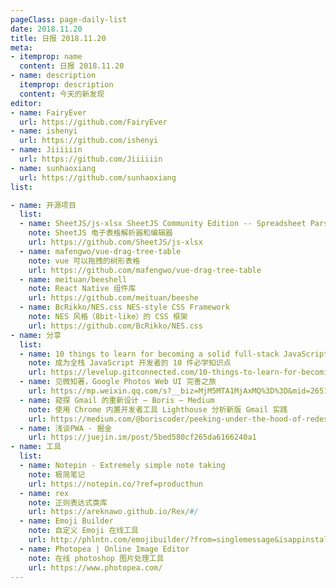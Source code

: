 ```yaml
---
pageClass: page-daily-list
date: 2018.11.20
title: 日报 2018.11.20
meta:
- itemprop: name
  content: 日报 2018.11.20
- name: description
  itemprop: description
  content: 今天的新发现
editor:
- name: FairyEver
  url: https://github.com/FairyEver
- name: ishenyi
  url: https://github.com/ishenyi
- name: Jiiiiiin
  url: https://github.com/Jiiiiiin
- name: sunhaoxiang
  url: https://github.com/sunhaoxiang
list:

- name: 开源项目
  list:
  - name: SheetJS/js-xlsx SheetJS Community Edition -- Spreadsheet Parser and Writer
    note: SheetJS 电子表格解析器和编辑器
    url: https://github.com/SheetJS/js-xlsx
  - name: mafengwo/vue-drag-tree-table
    note: vue 可以拖拽的树形表格
    url: https://github.com/mafengwo/vue-drag-tree-table
  - name: meituan/beeshell
    note: React Native 组件库
    url: https://github.com/meituan/beeshe
  - name: BcRikko/NES.css NES-style CSS Framework 
    note: NES 风格（8bit-like）的 CSS 框架
    url: https://github.com/BcRikko/NES.css
- name: 分享
  list:
  - name: 10 things to learn for becoming a solid full-stack JavaScript developer
    note: 成为全栈 JavaScript 开发者的 10 件必学知识点
    url: https://levelup.gitconnected.com/10-things-to-learn-for-becoming-a-solid-full-stack-javascript-developer-8b76467711ac
  - name: 见微知著，Google Photos Web UI 完善之旅
    url: https://mp.weixin.qq.com/s?__biz=MjM5MTA1MjAxMQ%3D%3D&mid=2651230449&idx=1&sn=aa5c67f9c33a206a45b28756a88b7c25#wechat_redirec
  - name: 窥探 Gmail 的重新设计 – Boris – Medium
    note: 使用 Chrome 内置开发者工具 Lighthouse 分析新版 Gmail 实践
    url: https://medium.com/@boriscoder/peeking-under-the-hood-of-redesigned-gmail-dd84b532e0f5
  - name: 浅谈PWA - 掘金
    url: https://juejin.im/post/5bed580cf265da6166240a1
- name: 工具
  list:
  - name: Notepin - Extremely simple note taking
    note: 极简笔记
    url: https://notepin.co/?ref=producthun
  - name: rex
    note: 正则表达式类库
    url: https://areknawo.github.io/Rex/#/
  - name: Emoji Builder
    note: 自定义 Emoji 在线工具
    url: http://phlntn.com/emojibuilder/?from=singlemessage&isappinstalled=0
  - name: Photopea | Online Image Editor
    note: 在线 photoshop 图片处理工具
    url: https://www.photopea.com/
---
```


<daily-list v-bind="$page.frontmatter"/>